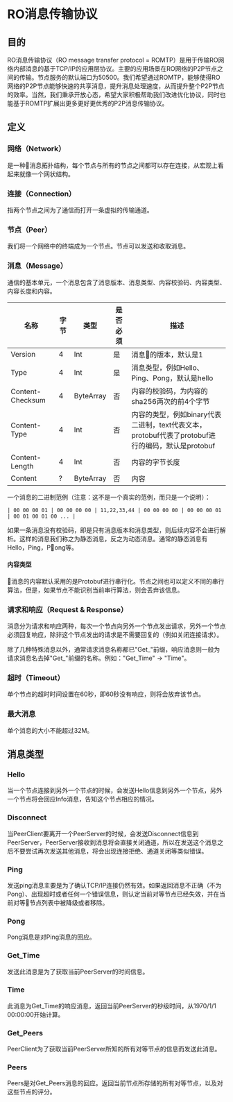 # RO消息传输​​协议

## 目的

RO消息传输协议（RO message transfer protocol = ROMTP）是用于传输RO网络内部消息的基于TCP/IP的应用层协议。主要的应用场景在RO网络的P2P节点之间的传输。节点服务的默认端口为50500。我们希望通过ROMTP，能够使得RO网络的P2P节点能够快速的共享消息，提升消息处理速度，从而提升整个P2P节点的效率。当然，我们秉承开放心态，希望大家积极帮助我们改进优化协议，同时也能基于ROMTP扩展出更多更好更优秀的P2P消息传输协议。

## 定义

### 网络（Network）

是一种消息拓扑结构，每个节点与所有的节点之间都可以存在连接，从宏观上看起来就像一个网状结构。

### 连接（Connection）

指两个节点之间为了通信而打开一条虚拟的传输通道。

### 节点（Peer）

我们将一个网络中的终端成为一个节点。节点可以发送和收取消息。

### 消息（Message）

通信的基本单元，一个消息包含了消息版本、消息类型、内容校验码、内容类型、内容长度和内容。

| 名称 | 字节 | 类型 | 是否必须| 描述 |
| - | - | - | - | - |
| Version | 4 | Int | 是 | 消息的版本，默认是1 |
| Type | 4 | Int | 是 |消息类型，例如Hello、Ping、Pong，默认是hello |
| Content-Checksum | 4 | ByteArray | 否 | 内容的校验码，为内容的sha256两次的前4个字节 |
| Content-Type | 4 | Int | 否 | 内容的类型，例如binary代表二进制，text代表文本， protobuf代表了protobuf进行的编码，默认是protobuf |
| Content-Length | 4 | Int | 否 | 内容的字节长度 |
| Content | ? | ByteArray | 否 | 内容 |

一个消息的二进制范例（注意：这不是一个真实的范例，而只是一个说明）：

```text
| 00 00 00 01 | 00 00 00 00 | 11,22,33,44 | 00 00 00 00 | 00 00 00 01 | 00 01 00 01 00 ... |
```

如果一条消息没有校验码，即是只有消息版本和消息类型，则后续内容不会进行解析。这样的消息我们称之为静态消息，反之为动态消息。通常的静态消息有Hello，Ping，Pong等。

#### 内容类型

消息的内容默认采用的是Protobuf进行串行化。节点之间也可以定义不同的串行算法，但是，如果节点不能识别当前串行算法，则会丢弃该信息。

### 请求和响应（Request & Response）

消息分为请求和响应两种，每次一个节点向另外一个节点发出请求，另外一个节点必须回复响应，除非这个节点发出的请求是不需要回复的（例如关闭连接请求）。

除了几种特殊消息以外，通常请求消息名称都已"Get_"前缀，响应消息则一般为请求消息名去掉"Get_"前缀的名称。例如："Get_Time" -> "Time"。

### 超时（Timeout）

单个节点的超时时间设置在60秒，即60秒没有响应，则将会放弃该节点。

### 最大消息

单个消息的大小不能超过32M。

## 消息类型

### Hello

当一个节点连接到另外一个节点的时候，会发送Hello信息到另外一个节点，另外一个节点将会回应Info消息，告知这个节点相应的情况。

### Disconnect

当PeerClient要离开一个PeerServer的时候，会发送Disconnect信息到PeerServer，PeerServer接收到消息将会直接关闭通道，所以在发送这个消息之后不要尝试再次发送其他消息，将会出现连接拒绝、通道关闭等类似错误。

### Ping

发送ping消息主要是为了确认TCP/IP连接仍然有效。如果返回消息不正确（不为Pong）、出现超时或者任何一个错误信息，则认定当前对等节点已经失效，并在当前对等节点列表中被降级或者移除。

### Pong

Pong消息是对Ping消息的回应。

### Get_Time

发送此消息是为了获取当前PeerServer的时间信息。

### Time

此消息为Get_Time的响应消息，返回当前PeerServer的秒级时间，从1970/1/1 00:00:00开始计算。

### Get_Peers

PeerClient为了获取当前PeerServer所知的所有对等节点的信息而发送此消息。

### Peers

Peers是对Get_Peers消息的回应。返回当前节点所存储的所有对等节点，以及对这些节点的评分。